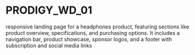 # PRODIGY_WD_01
responsive landing page for a headphones product, featuring sections like product overview, specifications, and purchasing options. It includes a navigation bar, product showcase, sponsor logos, and a footer with subscription and social media links
